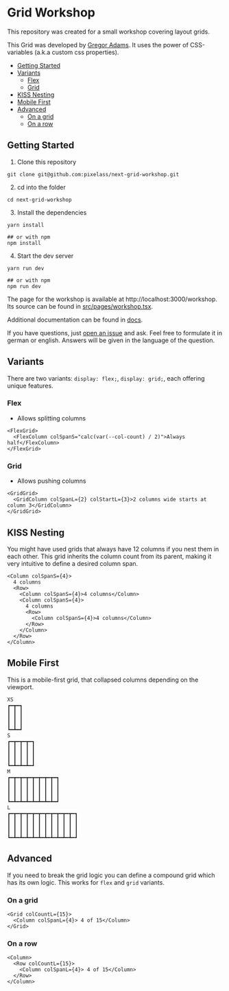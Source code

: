 # Grid Workshop

This repository was created for a small workshop covering layout grids.

This Grid was developed by [Gregor Adams](https://github.com/pixelass). It uses the power of
CSS-variables (a.k.a custom css properties).

<!-- toc -->

- [Getting Started](#getting-started)
- [Variants](#variants)
  * [Flex](#flex)
  * [Grid](#grid)
- [KISS Nesting](#kiss-nesting)
- [Mobile First](#mobile-first)
- [Advanced](#advanced)
  * [On a grid](#on-a-grid)
  * [On a row](#on-a-row)

<!-- tocstop -->

## Getting Started

1. Clone this repository

```shell
git clone git@github.com:pixelass/next-grid-workshop.git
```

2. cd into the folder

```
cd next-grid-workshop
```

3. Install the dependencies

```
yarn install

## or with npm
npm install
```

4. Start the dev server

```
yarn run dev

## or with npm
npm run dev
```

The page for the workshop is available at http://localhost:3000/workshop. Its source can be found
in [src/pages/workshop.tsx](src/pages/workshop.tsx).

Additional documentation can be found in [docs](docs).

If you have questions, just
[open an issue](https://github.com/pixelass/next-grid-workshop/issues/new) and ask. Feel free to
formulate it in german or english. Answers will be given in the language of the question.

## Variants

There are two variants: `display: flex;`, `display: grid;`, each offering unique features.

### Flex

* Allows splitting columns

```tsx
<FlexGrid>
  <FlexColumn colSpanS="calc(var(--col-count) / 2)">Always half</FlexColumn>
</FlexGrid>
```


### Grid

* Allows pushing columns

```tsx
<GridGrid>
  <GridColumn colSpanL={2} colStartL={3}>2 columns wide starts at column 3</GridColumn>
</GridGrid>
```

## KISS Nesting

You might have used grids that always have 12 columns if you nest them in each other. This grid
inherits the column count from its parent, making it very intuitive to define a desired column span.

```tsx
<Column colSpanS={4}>
  4 columns
  <Row>
    <Column colSpanS={4}>4 columns</Column>
    <Column colSpanS={4}>
      4 columns
      <Row>
        <Column colSpanS={4}>4 columns</Column>
      </Row>
    </Column>
  </Row>
</Column>
```

## Mobile First

This is a mobile-first grid, that collapsed columns depending on the viewport.

```
XS
┏━┳━┓
┃ ┃ ┃
┃ ┃ ┃
┃ ┃ ┃
┗━┻━┛
S
┏━┳━┳━┳━┓
┃ ┃ ┃ ┃ ┃
┃ ┃ ┃ ┃ ┃
┃ ┃ ┃ ┃ ┃
┗━┻━┻━┻━┛
M
┏━┳━┳━┳━┳━┳━┳━┳━┓
┃ ┃ ┃ ┃ ┃ ┃ ┃ ┃ ┃
┃ ┃ ┃ ┃ ┃ ┃ ┃ ┃ ┃
┃ ┃ ┃ ┃ ┃ ┃ ┃ ┃ ┃
┗━┻━┻━┻━┻━┻━┻━┻━┛
L
┏━┳━┳━┳━┳━┳━┳━┳━┳━┳━┳━┓
┃ ┃ ┃ ┃ ┃ ┃ ┃ ┃ ┃ ┃ ┃ ┃
┃ ┃ ┃ ┃ ┃ ┃ ┃ ┃ ┃ ┃ ┃ ┃
┃ ┃ ┃ ┃ ┃ ┃ ┃ ┃ ┃ ┃ ┃ ┃
┗━┻━┻━┻━┻━┻━┻━┻━┻━┻━┻━┛
```

## Advanced

If you need to break the grid logic you can define a compound grid which has its own logic.
This works for `flex` and `grid` variants.

### On a grid
```tsx
<Grid colCountL={15}>
  <Column colSpanL={4}> 4 of 15</Column>
</Grid>
```
### On a row
```tsx
<Column>
  <Row colCountL={15}>
    <Column colSpanL={4}> 4 of 15</Column>
  </Row>
</Column>
```
